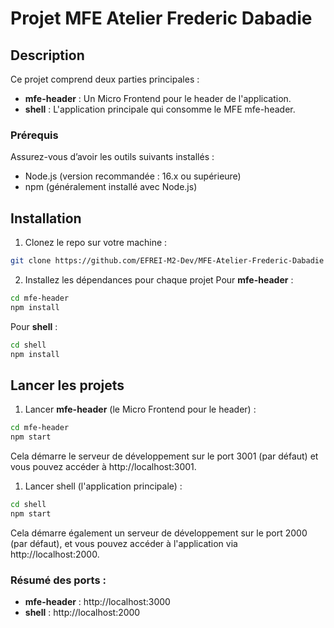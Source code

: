 # Projet MFE Atelier Frederic Dabadie
## Description
Ce projet comprend deux parties principales :
- **mfe-header** : Un Micro Frontend pour le header de l'application.
- **shell** : L'application principale qui consomme le MFE mfe-header.

### Prérequis
Assurez-vous d’avoir les outils suivants installés :
- Node.js (version recommandée : 16.x ou supérieure)
- npm (généralement installé avec Node.js)

## Installation
1. Clonez le repo sur votre machine :
```bash
git clone https://github.com/EFREI-M2-Dev/MFE-Atelier-Frederic-Dabadie
```

2. Installez les dépendances pour chaque projet
Pour **mfe-header** :
```bash
cd mfe-header
npm install
```
Pour **shell** :
```bash
cd shell
npm install
```

## Lancer les projets
1. Lancer **mfe-header** (le Micro Frontend pour le header) : 
```bash
cd mfe-header
npm start
```
Cela démarre le serveur de développement sur le port 3001 (par défaut) et vous pouvez accéder à http://localhost:3001.


1. Lancer shell (l'application principale) :
```bash
cd shell
npm start
```
Cela démarre également un serveur de développement sur le port 2000 (par défaut), et vous pouvez accéder à l'application via http://localhost:2000.



### Résumé des ports :
- **mfe-header** : http://localhost:3000
- **shell** : http://localhost:2000
